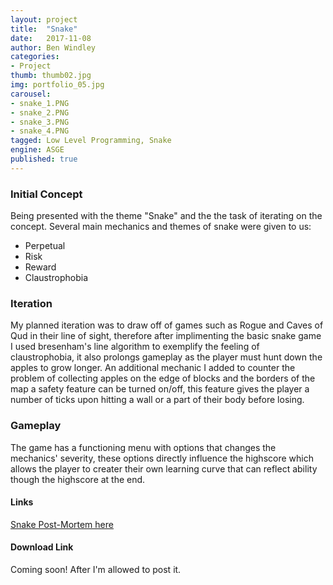 ```yaml
---
layout: project
title:  "Snake"
date:   2017-11-08
author: Ben Windley
categories:
- Project
thumb: thumb02.jpg
img: portfolio_05.jpg
carousel:
- snake_1.PNG
- snake_2.PNG
- snake_3.PNG
- snake_4.PNG
tagged: Low Level Programming, Snake
engine: ASGE
published: true
---
```


### Initial Concept

Being presented with the theme "Snake" and the the task of iterating on the concept. 
Several main mechanics and themes of snake were given to us:
- Perpetual
- Risk
- Reward
- Claustrophobia

### Iteration

My planned iteration was to draw off of games such as Rogue and Caves of Qud in their line of sight, therefore after implimenting the basic snake game I used bresenham's line algorithm to exemplify the feeling of claustrophobia, it also prolongs gameplay as the player must hunt down the apples to grow longer. An additional mechanic I added to counter the problem of collecting apples on the edge of blocks and the borders of the map a safety feature can be turned on/off, this feature gives the player a number of ticks upon hitting a wall or a part of their body before losing.

### Gameplay

The game has a functioning menu with options that changes the mechanics' severity, these options directly influence the highscore which allows the player to creater their own learning curve that can reflect ability though the highscore at the end.

#### Links
[Snake Post-Mortem here](https://benwindley.github.io/blog/low-level%20programming/Snake_PostMortem)

#### Download Link
Coming soon! After I'm allowed to post it.